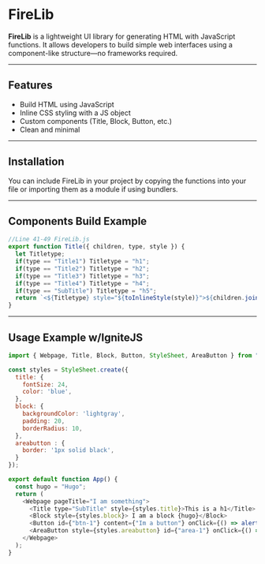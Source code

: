 # FireLib

**FireLib** is a lightweight UI library for generating HTML with JavaScript functions. It allows developers to build simple web interfaces using a component-like structure—no frameworks required.

---

## Features

- Build HTML using JavaScript
- Inline CSS styling with a JS object
- Custom components (Title, Block, Button, etc.)
- Clean and minimal

---

## Installation

You can include FireLib in your project by copying the functions into your file or importing them as a module if using bundlers.

---

## Components Build Example

```.js
//Line 41-49 FireLib.js
export function Title({ children, type, style }) {
  let Titletype;
  if(type == "Title1") Titletype = "h1";
  if(type == "Title2") Titletype = "h2";
  if(type == "Title3") Titletype = "h3";
  if(type == "Title4") Titletype = "h4";
  if(type == "SubTitle") Titletype = "h5";
  return `<${Titletype} style="${toInlineStyle(style)}">${children.join('')}</${Titletype}>`;
}
```

---

## Usage Example w/IgniteJS  

```.js
import { Webpage, Title, Block, Button, StyleSheet, AreaButton } from "../lib/FireLib.js";

const styles = StyleSheet.create({
  title: {
    fontSize: 24,
    color: 'blue',
  },
  block: {
    backgroundColor: 'lightgray',
    padding: 20,
    borderRadius: 10,
  },
  areabutton : {
    border: '1px solid black',
  }
});

export default function App() {
  const hugo = "Hugo";
  return (
    <Webpage pageTitle="I am something">
      <Title type="SubTitle" style={styles.title}>This is a h1</Title>
      <Block style={styles.block}> I am a block {hugo}</Block>
      <Button id={"btn-1"} content={"Im a button"} onClick={() => alert('Hello mom!')} />
      <AreaButton style={styles.areabutton} id={"area-1"} onClick={() => alert('Hello children!')}>children</AreaButton>
    </Webpage>
  );
}



